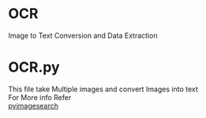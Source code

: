 # OCR
Image to Text Conversion and Data Extraction


# OCR.py

This file take Multiple images and convert Images into text <br>
For More info Refer <br>
 [pyimagesearch](https://www.pyimagesearch.com/2018/09/17/opencv-ocr-and-text-recognition-with-tesseract/)
